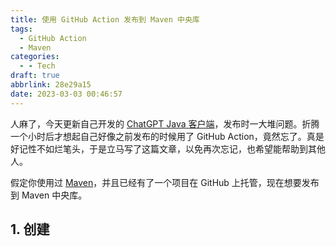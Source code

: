 ```yaml
---
title: 使用 GitHub Action 发布到 Maven 中央库
tags:
  - GitHub Action
  - Maven
categories:
  - - Tech
draft: true
abbrlink: 28e29a15
date: 2023-03-03 00:46:57
---
```



人麻了，今天更新自己开发的 [ChatGPT Java 客户端](https://github.com/LiLittleCat/ChatGPT)，发布时一大堆问题。折腾一个小时后才想起自己好像之前发布的时候用了 GitHub Action，竟然忘了。真是好记性不如烂笔头，于是立马写了这篇文章，以免再次忘记，也希望能帮助到其他人。

<!-- more -->

假定你使用过 [Maven](https://maven.apache.org/)，并且已经有了一个项目在 GitHub 上托管，现在想要发布到 Maven 中央库。

## 1. 创建 